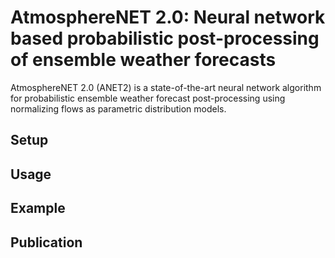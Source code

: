 # AtmosphereNET 2.0: Neural network based probabilistic post-processing of ensemble weather forecasts

AtmosphereNET 2.0 (ANET2) is a state-of-the-art neural network algorithm for probabilistic ensemble weather forecast post-processing using normalizing flows as parametric distribution models.

## Setup

## Usage

## Example

## Publication
